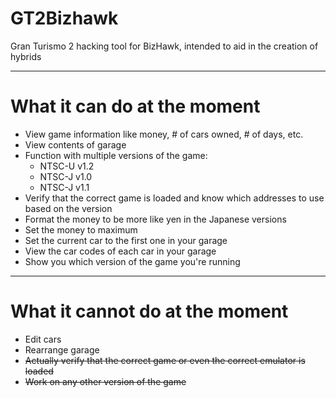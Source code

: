 # GT2Bizhawk
Gran Turismo 2 hacking tool for BizHawk, intended to aid in the creation of hybrids

---

# What it can do at the moment
- View game information like money, # of cars owned, # of days, etc.
- View contents of garage
- Function with multiple versions of the game:
	- NTSC-U v1.2
	- NTSC-J v1.0
	- NTSC-J v1.1
- Verify that the correct game is loaded and know which addresses to use based on the version
- Format the money to be more like yen in the Japanese versions
- Set the money to maximum
- Set the current car to the first one in your garage
- View the car codes of each car in your garage
- Show you which version of the game you're running

---

# What it cannot do at the moment
- Edit cars
- Rearrange garage
- ~~Actually verify that the correct game or even the correct emulator is loaded~~
- ~~Work on any other version of the game~~
